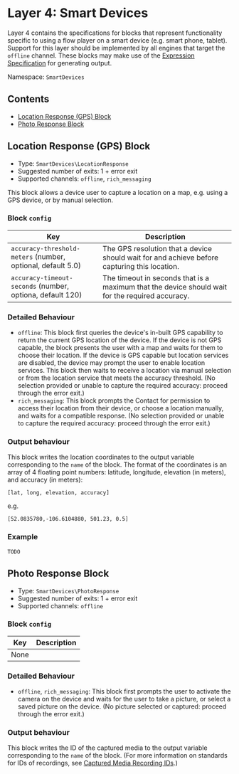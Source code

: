 # Layer 4: Smart Devices

Layer 4 contains the specifications for blocks that represent functionality specific to using a flow player on a smart device (e.g. smart phone, tablet).
Support for this layer should be implemented by all engines that target the `offline` channel. These blocks may make use of the [Expression Specification](../../fundamentals/expressions.md) for generating output.

Namespace: `SmartDevices`

## Contents
- [Location Response (GPS) Block](#location-response-gps-block)
- [Photo Response Block](#photo-response-block)


## Location Response (GPS) Block

- Type: `SmartDevices\LocationResponse`
- Suggested number of exits: 1 + error exit
- Supported channels: `offline`, `rich_messaging`

This block allows a device user to capture a location on a map, e.g. using a GPS device, or by manual selection.

### Block `config`
Key | Description
--- | ---
`accuracy-threshold-meters` (number, optional, default 5.0) | The GPS resolution that a device should wait for and achieve before capturing this location.
`accuracy-timeout-seconds` (number, optiona, default 120) | The timeout in seconds that is a maximum that the device should wait for the required accuracy.

### Detailed Behaviour
- `offline`: This block first queries the device's in-built GPS capability to return the current GPS location of the device. If the device is not GPS capable, the block presents the user with a map and waits for them to choose their location.  If the device is GPS capable but location services are disabled, the device may prompt the user to enable location services. This block then waits to receive a location via manual selection or from the location service that meets the accuracy threshold.  (No selection provided or unable to capture the required accuracy: proceed through the error exit.)
- `rich_messaging`: This block prompts the Contact for permission to access their location from their device, or choose a location manually, and waits for a compatible response. (No selection provided or unable to capture the required accuracy: proceed through the error exit.)

### Output behaviour
This block writes the location coordinates to the output variable corresponding to the `name` of the block.  The format of the coordinates is an array of 4 floating point numbers: latitude, longitude, elevation (in meters), and accuracy (in meters):

```
[lat, long, elevation, accuracy]
```

e.g.

```
[52.0835780,-106.6104880, 501.23, 0.5]
```

### Example
```
TODO
```

## Photo Response Block

- Type: `SmartDevices\PhotoResponse`
- Suggested number of exits: 1 + error exit
- Supported channels: `offline`

### Block `config`
Key | Description
--- | ---
None | 

### Detailed Behaviour
- `offline`, `rich_messaging`: This block first prompts the user to activate the camera on the device and waits for the user to take a picture, or select a saved picture on the device. (No picture selected or captured: proceed through the error exit.)

### Output behaviour
This block writes the ID of the captured media to the output variable corresponding to the `name` of the block. (For more information on standards for IDs of recordings, see [Captured Media Recording IDs](TODO).)  

